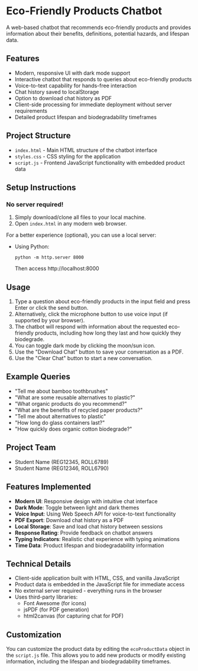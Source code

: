 # Eco-Friendly Products Chatbot

A web-based chatbot that recommends eco-friendly products and provides information about their benefits, definitions, potential hazards, and lifespan data.

## Features

- Modern, responsive UI with dark mode support
- Interactive chatbot that responds to queries about eco-friendly products
- Voice-to-text capability for hands-free interaction
- Chat history saved to localStorage
- Option to download chat history as PDF
- Client-side processing for immediate deployment without server requirements
- Detailed product lifespan and biodegradability timeframes

## Project Structure

- `index.html` - Main HTML structure of the chatbot interface
- `styles.css` - CSS styling for the application
- `script.js` - Frontend JavaScript functionality with embedded product data

## Setup Instructions

### No server required!

1. Simply download/clone all files to your local machine.
2. Open `index.html` in any modern web browser.

For a better experience (optional), you can use a local server:
- Using Python: 
  ```
  python -m http.server 8000
  ```
  Then access http://localhost:8000

## Usage

1. Type a question about eco-friendly products in the input field and press Enter or click the send button.
2. Alternatively, click the microphone button to use voice input (if supported by your browser).
3. The chatbot will respond with information about the requested eco-friendly products, including how long they last and how quickly they biodegrade.
4. You can toggle dark mode by clicking the moon/sun icon.
5. Use the "Download Chat" button to save your conversation as a PDF.
6. Use the "Clear Chat" button to start a new conversation.

## Example Queries

- "Tell me about bamboo toothbrushes"
- "What are some reusable alternatives to plastic?"
- "What organic products do you recommend?"
- "What are the benefits of recycled paper products?"
- "Tell me about alternatives to plastic"
- "How long do glass containers last?"
- "How quickly does organic cotton biodegrade?"

## Project Team

- Student Name (REG12345, ROLL6789)
- Student Name (REG12346, ROLL6790)

## Features Implemented

- **Modern UI**: Responsive design with intuitive chat interface
- **Dark Mode**: Toggle between light and dark themes
- **Voice Input**: Using Web Speech API for voice-to-text functionality
- **PDF Export**: Download chat history as a PDF
- **Local Storage**: Save and load chat history between sessions
- **Response Rating**: Provide feedback on chatbot answers
- **Typing Indicators**: Realistic chat experience with typing animations
- **Time Data**: Product lifespan and biodegradability information

## Technical Details

- Client-side application built with HTML, CSS, and vanilla JavaScript
- Product data is embedded in the JavaScript file for immediate access
- No external server required - everything runs in the browser
- Uses third-party libraries:
  - Font Awesome (for icons)
  - jsPDF (for PDF generation)
  - html2canvas (for capturing chat for PDF)

## Customization

You can customize the product data by editing the `ecoProductData` object in the `script.js` file. This allows you to add new products or modify existing information, including the lifespan and biodegradability timeframes. 